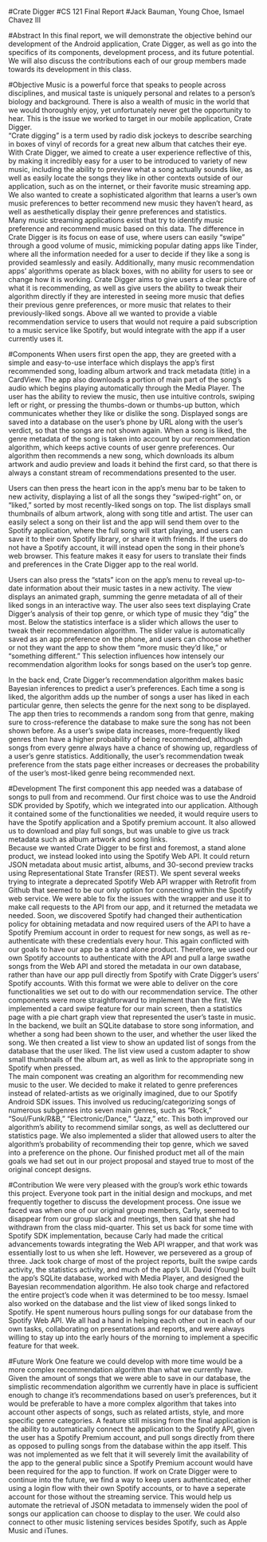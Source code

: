 #Crate Digger
#CS 121 Final Report
#Jack Bauman, Young Choe, Ismael Chavez III

#Abstract
In this final report, we will demonstrate the objective behind our development of the Android application, Crate Digger, as well as go into the specifics of its components, development process, and its future potential.  We will also discuss the contributions each of our group members made towards its development in this class.

#Objective
Music is a powerful force that speaks to people across disciplines, and musical taste is uniquely personal and relates to a person’s biology and background.  There is also a wealth of music in the world that we would thoroughly enjoy, yet unfortunately never get the opportunity to hear.  This is the issue we worked to target in our mobile application, Crate Digger.  
“Crate digging” is a term used by radio disk jockeys to describe searching in boxes of vinyl of records for a great new album that catches their eye.  With Crate Digger, we aimed to create a user experience reflective of this, by making it incredibly easy for a user to be introduced to variety of new music, including the ability to preview what a song actually sounds like, as well as easily locate the songs they like in other contexts outside of our application, such as on the internet, or their favorite music streaming app.  We also wanted to create a sophisticated algorithm that learns a user’s own music preferences to better recommend new music they haven’t heard, as well as aesthetically display their genre preferences and statistics.  
Many music streaming applications exist that try to identify music preference and recommend music based on this data.  The difference in Crate Digger is its focus on ease of use, where users can easily “swipe” through a good volume of music, mimicking popular dating apps like Tinder, where all the information needed for a user to decide if they like a song is provided seamlessly and easily.  Additionally, many music recommendation apps’ algorithms operate as black boxes, with no ability for users to see or change how it is working.  Crate Digger aims to give users a clear picture of what it is recommending, as well as give users the ability to tweak their algorithm directly if they are interested in seeing more music that defies their previous genre preferences, or more music that relates to their previously-liked songs.  Above all we wanted to provide a viable recommendation service to users that would not require a paid subscription to a music service like Spotify, but would integrate with the app if a user currently uses it.

#Components
When users first open the app, they are greeted with a simple and easy-to-use interface which displays the app’s first recommended song, loading album artwork and track metadata (title) in a CardView.  The app also downloads a portion of main part of the song’s audio which begins playing automatically through the Media Player.  The user has the ability to review the music, then use intuitive controls, swiping left or right, or pressing the thumbs-down or thumbs-up button, which communicates whether they like or dislike the song.
Displayed songs are saved into a database on the user’s phone by URL along with the user’s verdict, so that the songs are not shown again.  When a song is liked, the genre metadata of the song is taken into account by our recommendation algorithm, which keeps active counts of user genre preferences.  Our algorithm then recommends a new song, which downloads its album artwork and audio preview and loads it behind the first card, so that there is always a constant stream of recommendations presented to the user.

Users can then press the heart icon in the app’s menu bar to be taken to new activity, displaying a list of all the songs they “swiped-right” on, or “liked,” sorted by most recently-liked songs on top.  The list displays small thumbnails of album artwork, along with song title and artist.  The user can easily select a song on their list and the app will send them over to the Spotify application, where the full song will start playing, and users can save it to their own Spotify library, or share it with friends.  If the users do not have a Spotify account, it will instead open the song in their phone’s web browser.  This feature makes it easy for users to translate their finds and preferences in the Crate Digger app to the real world.

Users can also press the “stats” icon on the app’s menu to reveal up-to-date information about their music tastes in a new activity.  The view displays an animated graph, summing the genre metadata of all of their liked songs in an interactive way.  The user also sees text displaying Crate Digger’s analysis of their top genre, or which type of music they “dig” the most.  Below the statistics interface is a slider which allows the user to tweak their recommendation algorithm.  The slider value is automatically saved as an app preference on the phone, and users can choose whether or not they want the app to show them “more music they’d like,” or “something different.”  This selection influences how intensely our recommendation algorithm looks for songs based on the user’s top genre.

In the back end, Crate Digger’s recommendation algorithm makes basic Bayesian inferences to predict a user’s preferences.  Each time a song is liked, the algorithm adds up the number of songs a user has liked in each particular genre, then selects the genre for the next song to be displayed.  The app then tries to recommends a random song from that genre, making sure to cross-reference the database to make sure the song has not been shown before.  As a user’s swipe data increases, more-frequently liked genres then have a higher probability of being recommended, although songs from every genre always have a chance of showing up, regardless of a user’s genre statistics.  Additionally, the user’s recommendation tweak preference from the stats page either increases or decreases the probability of the user’s most-liked genre being recommended next.

#Development
The first component this app needed was a database of songs to pull from and recommend. Our first choice was to use the Android SDK provided by Spotify, which we integrated into our application. Although it contained some of the functionalities we needed, it would require users to have the Spotify application and a Spotify premium account.  It also allowed us to download and play full songs, but was unable to give us track metadata such as album artwork and song links.  
Because we wanted Crate Digger to be first and foremost, a stand alone product, we instead looked into using the Spotify Web API. It could return JSON metadata about music artist, albums, and 30-second preview tracks using Representational State Transfer (REST). We spent several weeks trying to integrate a deprecated Spotify Web API wrapper with Retrofit from Github that seemed to be our only option for connecting within the Spotify web service. We were able to fix the issues with the wrapper and use it to make call requests to the API from our app, and it returned the metadata we needed. 
Soon, we discovered Spotify had changed their authentication policy for obtaining metadata and now required users of the API to have a Spotify Premium account in order to request for new songs, as well as re-authenticate with these credentials every hour. This again conflicted with our goals to have our app be a stand alone product. Therefore, we used our own Spotify accounts to authenticate with the API and pull a large swathe songs from the Web API and stored the metadata in our own database, rather than have our app pull directly from Spotify with Crate Digger’s users’ Spotify accounts.  With this format we were able to deliver on the core functionalities we set out to do with our recommendation service.
The other components were more straightforward to implement than the first. We implemented a card swipe feature for our main screen, then a statistics page with a pie chart graph view that represented the user’s taste in music.  In the backend, we built an SQLite database to store song information, and whether a song had been shown to the user, and whether the user liked the song. We then created a list view to show an updated list of songs from the database that the user liked.  The list view used a custom adapter to show small thumbnails of the album art, as well as link to the appropriate song in Spotify when pressed.  
The main component was creating an algorithm for recommending new music to the user.  We decided to make it related to genre preferences instead of related-artists as we originally imagined, due to our Spotify Android SDK issues.  This involved us reducing/categorizing songs of numerous subgenres into seven main genres, such as “Rock,” “Soul/Funk/R&B,”  “Electronic/Dance,” “Jazz,” etc.  This both improved our algorithm’s ability to recommend similar songs, as well as decluttered our statistics page.  We also implemented a slider that allowed users to alter the algorithm’s probability of recommending their top genre, which we saved into a preference on the phone. Our finished product met all of the main goals we had set out in our project proposal and stayed true to most of the original concept designs.

#Contribution
	We were very pleased with the group’s work ethic towards this project.  Everyone took part in the initial design and mockups, and met frequently together to discuss the development process.  One issue we faced was when one of our original group members, Carly, seemed to disappear from our group slack and meetings, then said that she had withdrawn from the class mid-quarter.  This set us back for some time with Spotify SDK implementation, because Carly had made the critical advancements towards integrating the Web API wrapper, and that work was essentially lost to us when she left.
	However, we persevered as a group of three.  Jack took charge of most of the project reports, built the swipe cards activity, the statistics activity, and much of the app’s UI.  David (Young) built the app’s SQLite database, worked with Media Player, and designed the Bayesian recommendation algorithm.  He also took charge and refactored the entire project’s code when it was determined to be too messy.  Ismael also worked on the database and the list view of liked songs linked to Spotify. He spent numerous hours pulling songs for our database from the Spotify Web API.
	We all had a hand in helping each other out in each of our own tasks, collaborating on presentations and reports, and were always willing to stay up into the early hours of the morning to implement a specific feature for that week.

#Future Work
One feature we could develop with more time would be a more complex recommendation algorithm than what we currently have. Given the amount of songs that we were able to save in our database, the simplistic recommendation algorithm we currently have in place is sufficient enough to change it’s recommendations based on user’s preferences, but it would be preferable to have a more complex algorithm that takes into account other aspects of songs, such as related artists, style, and more specific genre categories.
A feature still missing from the final application is the ability to automatically connect the application to the Spotify API, given the user has a Spotify Premium account, and pull songs directly from there as opposed to pulling songs from the database within the app itself. This was not implemented as we felt that it will severely limit the availability of the app to the general public since a Spotify Premium account would have been required for the app to function. 
If work on Crate Digger were to continue into the future, we find a way to keep users authenticated, either using a login flow with their own Spotify accounts, or to have a seperate account for those without the streaming service.  This would help us automate the retrieval of JSON metadata to immensely widen the pool of songs our application can choose to display to the user.  We could also connect to other music listening services besides Spotify, such as Apple Music and iTunes.
